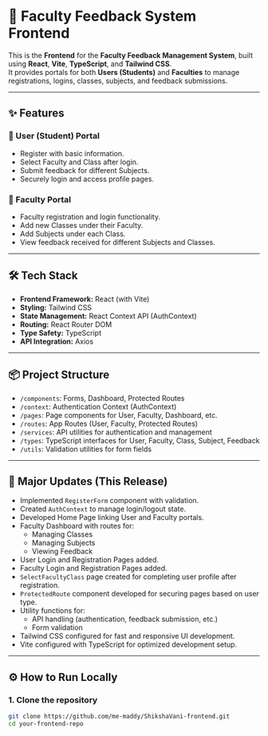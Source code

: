 # 🚀 Faculty Feedback System Frontend

This is the **Frontend** for the **Faculty Feedback Management System**, built using **React**, **Vite**, **TypeScript**, and **Tailwind CSS**.  
It provides portals for both **Users (Students)** and **Faculties** to manage registrations, logins, classes, subjects, and feedback submissions.

---

## ✨ Features

### 🔹 User (Student) Portal

- Register with basic information.
- Select Faculty and Class after login.
- Submit feedback for different Subjects.
- Securely login and access profile pages.

### 🔹 Faculty Portal

- Faculty registration and login functionality.
- Add new Classes under their Faculty.
- Add Subjects under each Class.
- View feedback received for different Subjects and Classes.

---

## 🛠️ Tech Stack

- **Frontend Framework:** React (with Vite)
- **Styling:** Tailwind CSS
- **State Management:** React Context API (AuthContext)
- **Routing:** React Router DOM
- **Type Safety:** TypeScript
- **API Integration:** Axios

---

## 📦 Project Structure

- `/components`: Forms, Dashboard, Protected Routes
- `/context`: Authentication Context (AuthContext)
- `/pages`: Page components for User, Faculty, Dashboard, etc.
- `/routes`: App Routes (User, Faculty, Protected Routes)
- `/services`: API utilities for authentication and management
- `/types`: TypeScript interfaces for User, Faculty, Class, Subject, Feedback
- `/utils`: Validation utilities for form fields

---

## 📖 Major Updates (This Release)

- Implemented `RegisterForm` component with validation.
- Created `AuthContext` to manage login/logout state.
- Developed Home Page linking User and Faculty portals.
- Faculty Dashboard with routes for:
  - Managing Classes
  - Managing Subjects
  - Viewing Feedback
- User Login and Registration Pages added.
- Faculty Login and Registration Pages added.
- `SelectFacultyClass` page created for completing user profile after registration.
- `ProtectedRoute` component developed for securing pages based on user type.
- Utility functions for:
  - API handling (authentication, feedback submission, etc.)
  - Form validation
- Tailwind CSS configured for fast and responsive UI development.
- Vite configured with TypeScript for optimized development setup.

---

## ⚙️ How to Run Locally

### 1. Clone the repository

```bash
git clone https://github.com/me-maddy/ShikshaVani-frontend.git
cd your-frontend-repo
```
